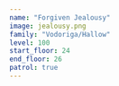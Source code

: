 ```yaml
---
name: "Forgiven Jealousy"
image: jealousy.png
family: "Vodoriga/Hallow"
level: 100
start_floor: 24
end_floor: 26
patrol: true
---
```

